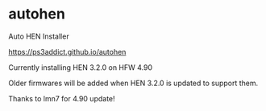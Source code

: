 # autohen
Auto HEN Installer

https://ps3addict.github.io/autohen

Currently installing HEN 3.2.0 on HFW 4.90

Older firmwares will be added when HEN 3.2.0 is updated to support them.

Thanks to lmn7 for 4.90 update!
